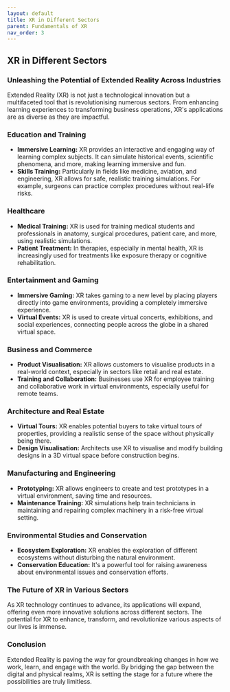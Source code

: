 ```yaml
---
layout: default
title: XR in Different Sectors
parent: Fundamentals of XR
nav_order: 3
---
```


## XR in Different Sectors

### Unleashing the Potential of Extended Reality Across Industries

Extended Reality (XR) is not just a technological innovation but a multifaceted tool that is revolutionising numerous sectors. From enhancing learning experiences to transforming business operations, XR's applications are as diverse as they are impactful.

### Education and Training

- **Immersive Learning:** XR provides an interactive and engaging way of learning complex subjects. It can simulate historical events, scientific phenomena, and more, making learning immersive and fun.
- **Skills Training:** Particularly in fields like medicine, aviation, and engineering, XR allows for safe, realistic training simulations. For example, surgeons can practice complex procedures without real-life risks.

### Healthcare

- **Medical Training:** XR is used for training medical students and professionals in anatomy, surgical procedures, patient care, and more, using realistic simulations.
- **Patient Treatment:** In therapies, especially in mental health, XR is increasingly used for treatments like exposure therapy or cognitive rehabilitation.

### Entertainment and Gaming

- **Immersive Gaming:** XR takes gaming to a new level by placing players directly into game environments, providing a completely immersive experience.
- **Virtual Events:** XR is used to create virtual concerts, exhibitions, and social experiences, connecting people across the globe in a shared virtual space.

### Business and Commerce

- **Product Visualisation:** XR allows customers to visualise products in a real-world context, especially in sectors like retail and real estate.
- **Training and Collaboration:** Businesses use XR for employee training and collaborative work in virtual environments, especially useful for remote teams.

### Architecture and Real Estate

- **Virtual Tours:** XR enables potential buyers to take virtual tours of properties, providing a realistic sense of the space without physically being there.
- **Design Visualisation:** Architects use XR to visualise and modify building designs in a 3D virtual space before construction begins.

### Manufacturing and Engineering

- **Prototyping:** XR allows engineers to create and test prototypes in a virtual environment, saving time and resources.
- **Maintenance Training:** XR simulations help train technicians in maintaining and repairing complex machinery in a risk-free virtual setting.

### Environmental Studies and Conservation

- **Ecosystem Exploration:** XR enables the exploration of different ecosystems without disturbing the natural environment.
- **Conservation Education:** It's a powerful tool for raising awareness about environmental issues and conservation efforts.

### The Future of XR in Various Sectors

As XR technology continues to advance, its applications will expand, offering even more innovative solutions across different sectors. The potential for XR to enhance, transform, and revolutionize various aspects of our lives is immense.

### Conclusion

Extended Reality is paving the way for groundbreaking changes in how we work, learn, and engage with the world. By bridging the gap between the digital and physical realms, XR is setting the stage for a future where the possibilities are truly limitless.